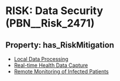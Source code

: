 # RISK: __Data Security__ (PBN__Risk_2471)

## Property: has_RiskMitigation

* [Local Data Processing](PBN__Mitigation_168)
* [Real-time Health Data Capture](PBN__Mitigation_1928)
* [Remote Monitoring of Infected Patients](PBN__Mitigation_1930)

